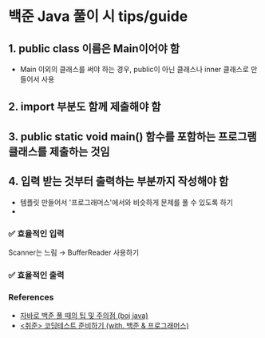 # 백준 Java 풀이 시 tips/guide

## 1. public class 이름은 Main이어야 함
- Main 이외의 클래스를 써야 하는 경우, public이 아닌 클래스나 inner 클래스로 만들어서 사용

## 2. import 부분도 함께 제출해야 함

## 3. public static void main() 함수를 포함하는 프로그램 클래스를 제출하는 것임

## 4. 입력 받는 것부터 출력하는 부분까지 작성해야 함
- 템플릿 만들어서 '프로그래머스'에서와 비슷하게 문제를 풀 수 있도록 하기
- 
### ✅ 효율적인 입력
Scanner는 느림 → BufferReader 사용하기

### ✅ 효율적인 출력

### References
- [자바로 백준 풀 때의 팁 및 주의점 (boj java)](https://nahwasa.com/m/172)
- [<취준> 코딩테스트 준비하기 (with. 백준 & 프로그래머스)](https://haesoo9410.tistory.com/351)